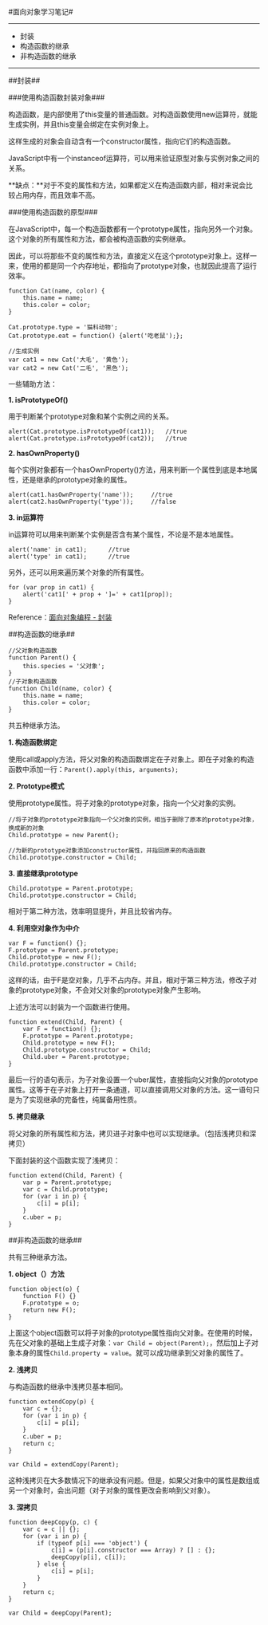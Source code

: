 #面向对象学习笔记#

----------
* 封装
* 构造函数的继承
* 非构造函数的继承

----------
##封装##

###使用构造函数封装对象###

构造函数，是内部使用了this变量的普通函数。对构造函数使用new运算符，就能生成实例，并且this变量会绑定在实例对象上。

这样生成的对象会自动含有一个constructor属性，指向它们的构造函数。

JavaScript中有一个instanceof运算符，可以用来验证原型对象与实例对象之间的关系。

**缺点：**对于不变的属性和方法，如果都定义在构造函数内部，相对来说会比较占用内存，而且效率不高。

###使用构造函数的原型###

在JavaScript中，每一个构造函数都有一个prototype属性，指向另外一个对象。这个对象的所有属性和方法，都会被构造函数的实例继承。

因此，可以将那些不变的属性和方法，直接定义在这个prototype对象上。这样一来，使用的都是同一个内存地址，都指向了prototype对象，也就因此提高了运行效率。

	function Cat(name, color) {
		this.name = name;
		this.color = color;
	}

	Cat.prototype.type = '猫科动物';
	Cat.prototype.eat = function() {alert('吃老鼠');};

	//生成实例
	var cat1 = new Cat('大毛', '黄色');
	var cat2 = new Cat('二毛', '黑色');

一些辅助方法：

**1. isPrototypeOf()**

用于判断某个prototype对象和某个实例之间的关系。

	alert(Cat.prototype.isPrototypeOf(cat1));	//true
	alert(Cat.prototype.isPrototypeOf(cat2));	//true

**2. hasOwnProperty()**

每个实例对象都有一个hasOwnProperty()方法，用来判断一个属性到底是本地属性，还是继承的prototype对象的属性。

	alert(cat1.hasOwnProperty('name'));		//true
	alert(cat2.hasOwnProperty('type'));		//false

**3. in运算符**

in运算符可以用来判断某个实例是否含有某个属性，不论是不是本地属性。

	alert('name' in cat1);		//true
	alert('type' in cat1);		//true

另外，还可以用来遍历某个对象的所有属性。

	for (var prop in cat1) {
		alert('cat1[' + prop + ']=' + cat1[prop]);
	}

Reference：[面向对象编程 - 封装](http://www.ruanyifeng.com/blog/2010/05/object-oriented_javascript_encapsulation.html)

##构造函数的继承##

	//父对象构造函数
	function Parent() {
		this.species = '父对象';
	}
	//子对象构造函数
	function Child(name, color) {
		this.name = name;
		this.color = color;
	}

共五种继承方法。

**1. 构造函数绑定**

使用call或apply方法，将父对象的构造函数绑定在子对象上。即在子对象的构造函数中添加一行：`Parent().apply(this, arguments);`

**2. Prototype模式**

使用prototype属性。将子对象的prototype对象，指向一个父对象的实例。

	//将子对象的prototype对象指向一个父对象的实例，相当于删除了原本的prototype对象，换成新的对象
	Child.prototype = new Parent();

	//为新的prototype对象添加constructor属性，并指回原来的构造函数
	Child.prototype.constructor = Child;

**3. 直接继承prototype**

	Child.prototype = Parent.prototype;
	Child.prototype.constructor = Child;

相对于第二种方法，效率明显提升，并且比较省内存。

**4. 利用空对象作为中介**

	var F = function() {};
	F.prototype = Parent.prototype;
	Child.prototype = new F();
	Child.prototype.constructor = Child;

这样的话，由于F是空对象，几乎不占内存。并且，相对于第三种方法，修改子对象的prototype对象，不会对父对象的prototype对象产生影响。

上述方法可以封装为一个函数进行使用。

	function extend(Child, Parent) {
		var F = function() {};
		F.prototype = Parent.prototype;
		Child.prototype = new F();
		Child.prototype.constructor = Child;
		Child.uber = Parent.prototype;
	}

最后一行的语句表示，为子对象设置一个uber属性，直接指向父对象的prototype属性。这等于在子对象上打开一条通道，可以直接调用父对象的方法。这一语句只是为了实现继承的完备性，纯属备用性质。

**5. 拷贝继承**

将父对象的所有属性和方法，拷贝进子对象中也可以实现继承。（包括浅拷贝和深拷贝）

下面封装的这个函数实现了浅拷贝：

	function extend(Child, Parent) {
		var p = Parent.prototype;
		var c = Child.prototype;
		for (var i in p) {
			c[i] = p[i];
		}
		c.uber = p;
	}

##非构造函数的继承##

共有三种继承方法。

**1. object（）方法**

	function object(o) {
		function F() {}
		F.prototype = o;
		return new F();
	}

上面这个object函数可以将子对象的prototype属性指向父对象。在使用的时候，先在父对象的基础上生成子对象：`var Child = object(Parent);`，然后加上子对象本身的属性`Child.property = value`。就可以成功继承到父对象的属性了。

**2. 浅拷贝**

与构造函数的继承中浅拷贝基本相同。

	function extendCopy(p) {
		var c = {};
		for (var i in p) {
			c[i] = p[i];
		}
		c.uber = p;
		return c;
	}

	var Child = extendCopy(Parent);

这种浅拷贝在大多数情况下的继承没有问题。但是，如果父对象中的属性是数组或另一个对象时，会出问题（对子对象的属性更改会影响到父对象）。

**3. 深拷贝**

	function deepCopy(p, c) {
		var c = c || {};
		for (var i in p) {
			if (typeof p[i] === 'object') {
				c[i] = (p[i].constructor === Array) ? [] : {};
				deepCopy(p[i], c[i]);
			} else {
				c[i] = p[i];
			}
		}
		return c;
	}

	var Child = deepCopy(Parent);